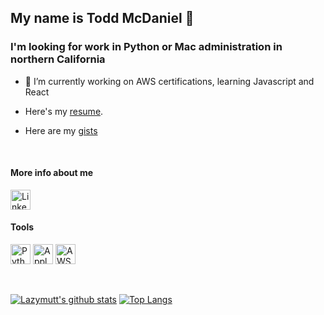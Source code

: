 ## My name is Todd McDaniel 👋

### I'm looking for work in Python or Mac administration in northern California

<!--
**lazymutt/lazymutt** is a ✨ _special_ ✨ repository because its `README.md` (this file) appears on your GitHub profile.
-->

- 🔭 I’m currently working on AWS certifications, learning Javascript and React

- Here's my [resume](ToddMcDaniel_123120.pdf).
- Here are my [gists](https://gist.github.com/lazymutt)
<br>

#### More info about me
<a href="https://www.linkedin.com/in/todd-mcdaniel-b23356105/"><img alt="LinkedIn" title="LinkedIn" height="32" width="32" src="https://github.com/hussainweb/hussainweb/blob/main/icons/linkedin.png"></a>


#### Tools
<a href="https://www.python.org/"><img alt="Python" title="Python" height="32" width="32" src="https://github.com/hussainweb/hussainweb/blob/main/icons/python.png"></a>
<a href="https://www.apple.com/"><img alt="Apple" title="Apple" height="32" width="32" src="https://github.com/simple-icons/simple-icons/blob/develop/icons/apple.svg"></a>
<a href="https://aws.amazon.com/"><img alt="AWS" title="AWS" height="32" width="32" src="https://raw.githubusercontent.com/Thomas-George-T/Thomas-George-T/master/assets/aws.svg"></a>

<br>  
  
  
  
[![Lazymutt's github stats](https://github-readme-stats.vercel.app/api?username=lazymutt)](https://github.com/anuraghazra/github-readme-stats)
[![Top Langs](https://github-readme-stats.vercel.app/api/top-langs/?username=lazymutt)](https://github.com/anuraghazra/github-readme-stats)
